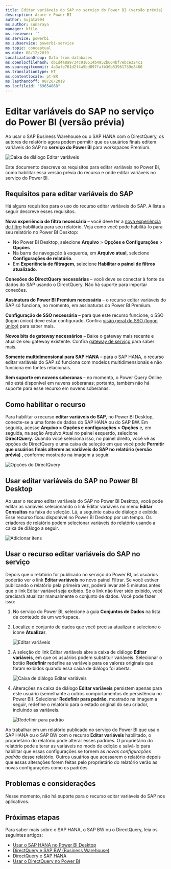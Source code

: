 ```yaml
---
title: Editar variáveis do SAP no serviço do Power BI (versão prévia)
description: Azure e Power BI
author: Sujata994
ms.author: sunaraya
manager: kfile
ms.reviewer: ''
ms.service: powerbi
ms.subservice: powerbi-service
ms.topic: conceptual
ms.date: 08/12/2019
LocalizationGroup: Data from databases
ms.openlocfilehash: db1d4a8a9734c910514b4952b664bf7ebce324c1
ms.sourcegitcommit: 4a3afe761d2f4a5bd897fafb36b53961739e8466
ms.translationtype: HT
ms.contentlocale: pt-BR
ms.lasthandoff: 08/20/2019
ms.locfileid: "69654868"
---
```

# <a name="edit-sap-variables-in-the-power-bi-service-preview"></a>Editar variáveis do SAP no serviço do Power BI (versão prévia)

Ao usar o SAP Business Warehouse ou o SAP HANA com o DirectQuery, os autores de relatório agora podem permitir que os usuários finais editem variáveis do SAP no **serviço do Power BI** para workspaces Premium.

![Caixa de diálogo Editar variáveis](media/service-edit-sap-variables/sap-edit-variables-dialog.png)

Este documento descreve os requisitos para editar variáveis no Power BI, como habilitar essa versão prévia do recurso e onde editar variáveis no serviço do Power BI.

## <a name="requirements-for-sap-edit-variables"></a>Requisitos para editar variáveis do SAP

Há alguns requisitos para o uso do recurso editar variáveis do SAP. A lista a seguir descreve esses requisitos.

**Nova experiência de filtro necessária** – você deve ter a [nova experiência de filtro](power-bi-report-filter.md) habilitada para seu relatório. Veja como você pode habilitá-lo para seu relatório no Power BI Desktop:
- No Power BI Desktop, selecione **Arquivo** > **Opções e Configurações** > **Opções**
- Na barra de navegação à esquerda, em **Arquivo atual**, selecione **Configurações de relatório**.
- Em **Experiência de filtragem**, selecione **Habilitar o painel de filtros atualizado**.

**Conexões do DirectQuery necessárias** – você deve se conectar à fonte de dados do SAP usando o DirectQuery. Não há suporte para importar conexões.

**Assinatura do Power BI Premium necessária** – o recurso editar variáveis do SAP só funciona, no momento, em assinaturas do Power BI Premium.

**Configuração de SSO necessária** – para que este recurso funcione, o SSO (logon único) deve estar configurado. Confira [visão geral do SSO (logon único)](service-gateway-sso-overview.md) para saber mais.

**Novos bits de gateway necessários** – Baixe o gateway mais recente e atualize seu gateway existente. Confira [gateway de serviço](service-gateway-onprem.md) para saber mais.

**Somente multidimensional para SAP HANA** – para o SAP HANA, o recurso editar variáveis do SAP só funciona com modelos multidimensionais e não funciona em fontes relacionais.

**Sem suporte em nuvens soberanas** – no momento, o Power Query Online não está disponível em nuvens soberanas; portanto, também não há suporte para esse recurso em nuvens soberanas.

## <a name="how-to-enable-the-feature"></a>Como habilitar o recurso

Para habilitar o recurso **editar variáveis do SAP**, no Power BI Desktop, conecte-se a uma fonte de dados do SAP HANA ou do SAP BW. Em seguida, acesse **Arquivo > Opções e configurações > Opções** e, em seguida, na seção Arquivo Atual no painel esquerdo, selecione **DirectQuery**. Quando você seleciona isso, no painel direito, você vê as opções de DirectQuery e uma caixa de seleção em que você pode **Permitir que usuários finais alterem as variáveis do SAP no relatório (versão prévia)** , conforme mostrado na imagem a seguir.

![Opções do DirectQuery](media/service-edit-sap-variables/sap-preview-setting-in-desktop.png)

## <a name="use-sap-edit-variables-in-power-bi-desktop"></a>Usar editar variáveis do SAP no Power BI Desktop

Ao usar o recurso editar variáveis do SAP no Power BI Desktop, você pode editar as variáveis selecionando o link Editar variáveis no menu **Editar Consultas** na faixa de seleção. Lá, a seguinte caixa de diálogo é exibida. Esse recurso ficou disponível no Power BI Desktop por um tempo. Os criadores de relatório podem selecionar variáveis do relatório usando a caixa de diálogo a seguir.

![Adicionar itens](media/service-edit-sap-variables/sap-variables-add-items.png)

## <a name="use-sap-edit-variables-in-the-service"></a>Usar o recurso editar variáveis do SAP no serviço

Depois que o relatório for publicado no serviço do Power BI, os usuários poderão ver o link **Editar variáveis** no novo painel Filtrar. Se você estiver publicando o relatório pela primeira vez, poderá levar até 5 minutos antes que o link Editar variável seja exibido. Se o link não tiver sido exibido, você precisará atualizar manualmente o conjunto de dados.
Você pode fazer isso:

1. No serviço do Power BI, selecione a guia **Conjuntos de Dados** na lista de conteúdo de um workspace.

2. Localize o conjunto de dados que você precisa atualizar e selecione o ícone **Atualizar**.

    ![Editar variáveis](media/service-edit-sap-variables/sap-edit-variables-link.png)

3. A seleção do link Editar variáveis abre a caixa de diálogo **Editar variáveis**, em que os usuários podem substituir variáveis. Selecionar o botão **Redefinir** redefine as variáveis para os valores originais que foram exibidos quando essa caixa de diálogo foi aberta.

    ![Caixa de diálogo Editar variáveis](media/service-edit-sap-variables/sap-edit-variables-dialog.png)

4. Alterações na caixa de diálogo **Editar variáveis** persistem apenas para este usuário (semelhante a outros comportamentos de persistência no Power BI). Selecionar **Redefinir para padrão**, mostrado na imagem a seguir, redefine o relatório para o estado original do seu criador, incluindo as variáveis.

    ![Redefinir para padrão](media/service-edit-sap-variables/reset-to-default.png)

Ao trabalhar em um relatório publicado no serviço do Power BI que usa o SAP HANA ou o SAP BW com o recurso **Editar variáveis** habilitado, o proprietário do relatório pode alterar esses padrões. O proprietário do relatório pode alterar as variáveis no modo de edição e salvá-lo para habilitar que essas configurações se tornem as *novas configurações padrão* desse relatório. Outros usuários que acessarem o relatório depois que essas alterações forem feitas pelo proprietário do relatório verão as novas configurações como os padrões.

## <a name="issues-and-considerations"></a>Problemas e considerações

Nesse momento, não há suporte para o recurso editar variáveis do SAP nos aplicativos.

## <a name="next-steps"></a>Próximas etapas

Para saber mais sobre o SAP HANA, o SAP BW ou o DirectQuery, leia os seguintes artigos:

- [Usar o SAP HANA no Power BI Desktop](desktop-sap-hana.md)
- [DirectQuery e SAP BW (Business Warehouse)](desktop-directquery-sap-bw.md)
- [DirectQuery e SAP HANA](desktop-directquery-sap-hana.md)
- [Usar o DirectQuery no Power BI](desktop-directquery-about.md)
